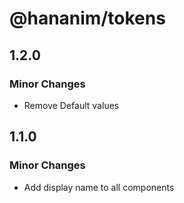 # @hananim/tokens

## 1.2.0

### Minor Changes

- Remove Default values

## 1.1.0

### Minor Changes

- Add display name to all components
